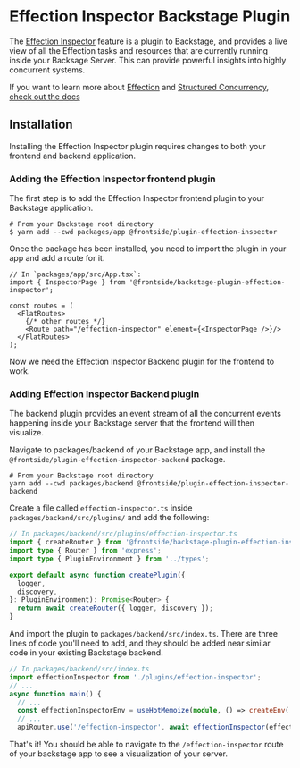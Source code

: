 # Effection Inspector Backstage Plugin

The [Effection Inspector][effection-inspector] feature is a plugin to Backstage,
and provides a live view of all the Effection tasks and resources that are
currently running inside your Backsage Server. This can provide powerful
insights into highly concurrent systems.

If you want to learn more about [Effection][effection] and
[Structured Concurrency][structured-concurrency],
[check out the docs][effection]

## Installation

Installing the Effection Inspector plugin requires changes to both your frontend
and backend application.

### Adding the Effection Inspector frontend plugin

The first step is to add the Effection Inspector frontend plugin to your
Backstage application.

``` text
# From your Backstage root directory
$ yarn add --cwd packages/app @frontside/plugin-effection-inspector
```

Once the package has been installed, you need to import the plugin in your app
and add a route for it.


``` tsx
// In `packages/app/src/App.tsx`:
import { InspectorPage } from '@frontside/backstage-plugin-effection-inspector';

const routes = (
  <FlatRoutes>
    {/* other routes */}
    <Route path="/effection-inspector" element={<InspectorPage />}/>
  </FlatRoutes>
);
```

Now we need the Effection Inspector Backend plugin for the frontend to work.

### Adding Effection Inspector Backend plugin

The backend plugin provides an event stream of all the concurrent events
happening inside your Backstage server that the frontend will then visualize.

Navigate to packages/backend of your Backstage app, and install the
`@frontside/plugin-effection-inspector-backend` package.

``` text
# From your Backstage root directory
yarn add --cwd packages/backend @frontside/plugin-effection-inspector-backend
```

Create a file called `effection-inspector.ts` inside
`packages/backend/src/plugins/` and add the following:

``` typescript
// In packages/backend/src/plugins/effection-inspector.ts
import { createRouter } from '@frontside/backstage-plugin-effection-inspector-backend';
import type { Router } from 'express';
import type { PluginEnvironment } from '../types';

export default async function createPlugin({
  logger,
  discovery,
}: PluginEnvironment): Promise<Router> {
  return await createRouter({ logger, discovery });
}
```

And import the plugin to `packages/backend/src/index.ts`.
There are three lines of code you'll need to add, and they should be
added near similar code in your existing Backstage backend.

``` typescript
// In packages/backend/src/index.ts
import effectionInspector from './plugins/effection-inspector';
// ...
async function main() {
  // ...
  const effectionInspectorEnv = useHotMemoize(module, () => createEnv('effectionInspector'));
  // ...
  apiRouter.use('/effection-inspector', await effectionInspector(effectionInspectorEnv));
```

That's it! You should be able to navigate to the `/effection-inspector` route of
your backstage app to see a visualization of your server.

[effection-inspector]: https://frontside.com/effection/docs/guides/inspector
[effection]: https://frontside.com/effection
[structured-concurrency]: https://vorpus.org/blog/notes-on-structured-concurrency-or-go-statement-considered-harmful/
